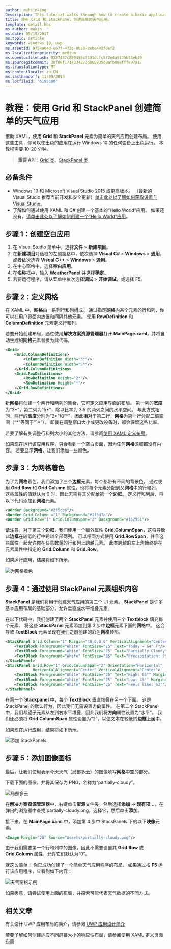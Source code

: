 ```yaml
---
author: muhsinking
Description: This tutorial walks through how to create a basic application user interface. It explains and demonstrates the use of Grid and StackPanel, two of the most common XAML elements.
title: 使用 Grid 和 StackPanel 创建简单的天气应用。
template: detail.hbs
ms.author: mukin
ms.date: 05/19/2017
ms.topic: article
keywords: windows 10, uwp
ms.assetid: 9794a04d-e67f-472c-8ba8-8ebe442f6ef2
ms.localizationpriority: medium
ms.openlocfilehash: 0327437c809455cf191dcfc572e4a5145b73eb49
ms.sourcegitcommit: 38f06f1714334273d865935d9afb80efffe97a17
ms.translationtype: MT
ms.contentlocale: zh-CN
ms.lasthandoff: 11/09/2018
ms.locfileid: "6196300"
---
```

# <a name="tutorial-use-grid-and-stackpanel-to-create-a-simple-weather-app"></a>教程：使用 Grid 和 StackPanel 创建简单的天气应用

借助 XAML，使用 **Grid** 和 **StackPanel** 元素为简单的天气应用创建布局。 使用这些工具，你可以使出色的应用在运行 Windows 10 的任何设备上出色运行。 本教程需要 10-20 分钟。

> **重要 API**：[Grid 类](https://docs.microsoft.com/en-us/uwp/api/windows.ui.xaml.controls.grid)、[StackPanel 类](https://docs.microsoft.com/en-us/uwp/api/windows.ui.xaml.controls.stackpanel)

## <a name="prerequisites"></a>必备条件
- Windows 10 和 Microsoft Visual Studio 2015 或更高版本。 （最新的 Visual Studio 推荐当前开发和安全更新）[单击此处以了解如何获取设置与 Visual Studio](../../get-started/get-set-up.md)。
- 了解如何通过使用 XAML 和 C# 创建一个基本的“Hello World”应用。 如果还没有，[请单击此处以了解如何创建一个“Hello World”应用](https://msdn.microsoft.com/windows/uwp/get-started/create-a-hello-world-app-xaml-universal)。

## <a name="step-1-create-a-blank-app"></a>步骤 1：创建空白应用
1. 在 Visual Studio 菜单中，选择**文件** > **新建项目**。
2. 在**新建项目**对话框的左侧窗格中，依次选择 **Visual C#** > **Windows** > **通用**，或者依次选择 **Visual C++** > **Windows**  > **通用**。
3. 在中心窗格中，选择**空白应用**。
4. 在**名称**框中，输入 **WeatherPanel** 并选择**确定**。
5. 若要运行程序，请从菜单中依次选择**调试** > **开始调试**，或选择 F5。

## <a name="step-2-define-a-grid"></a>步骤 2：定义网格
在 XAML 中，**网格**由一系列行和列组成。 通过指定**网格**内某个元素的行和列，你可以在用户界面内放置和间隔其他元素。 使用 **RowDefinition** 和 **ColumnDefinition** 元素定义行和列。

若要开始创建布局，通过使用**解决方案资源管理器**打开 **MainPage.xaml**，并将自动生成的**网格**元素替换为此代码。

```xml
<Grid>
    <Grid.ColumnDefinitions>
        <ColumnDefinition Width="3*"/>
        <ColumnDefinition Width="5*"/>
    </Grid.ColumnDefinitions>
    <Grid.RowDefinitions>
        <RowDefinition Height="2*"/>
        <RowDefinition Height="*"/>
    </Grid.RowDefinitions>
</Grid>
```

新**网格**将创建一个两行和两列的集合，它可定义应用界面的布局。 第一列的**宽度**为“3\*”，第二列为“5\*”，除以比率为 3:5 的两列之间的水平空间。 与此方式相同，两行的**高度**分别为“2\*”和“\*”，因此相对于第二行，**网格**为第一行分配二倍空间（“\*”等同于“1\*”）。 即使在调整窗口大小或更改设备时，都会保留这些比率。

若要了解有关调整行和列大小的其他方法，请参阅[使用 XAML 定义布局](https://msdn.microsoft.com/windows/uwp/layout/layouts-with-xaml#layout-properties)。

如果现在运行该应用程序，只会看到一个空白页面，因为任何**网格**区域都没有内容。 若要显示**网格**，让我们添加一些颜色。

## <a name="step-3-color-the-grid"></a>步骤 3：为网格着色
为了为**网格**着色，我们添加了三个**边框**元素，每个都带有不同的背景色。  通过使用 **Grid.Row** 和 **Grid.Column** 属性，也将每个元素分配到父**网格**中的行和列。 这些属性的值默认为 0 时，因此无需将其分配给第一个**边框**。 定义行和列后，将以下代码添加到**网格**元素。

```xml
<Border Background="#2f5cb6"/>
<Border Grid.Column ="1" Background="#1f3d7a"/>
<Border Grid.Row="1" Grid.ColumnSpan="2" Background="#152951"/>
```

请注意，对于第三个**边框**，我们使用一个额外属性 **Grid.ColumnSpan**，这将导致此**边框**在较低的行中跨越全部两列。 可以相同方式使用 **Grid.RowSpan**，并且这些属性一起允许你在任意数量的行和列上跨越元素。 此类跨越的左上角始终是在元素属性中指定的 **Grid.Column** 和 **Grid.Row**。

如果运行应用，结果将如下所示。

![为网格着色](images/grid-weather-1.png)

## <a name="step-4-organize-content-by-using-stackpanel-elements"></a>步骤 4：通过使用 StackPanel 元素组织内容
**StackPanel** 是我们将用于创建天气应用的第二个 UI 元素。 **StackPanel** 是许多基本应用布局的基础部分，允许垂直或水平堆叠元素。

在以下代码中，我们创建了两个 **StackPanel** 元素并使用三个 **Textblock** 填充每个元素。 将这些 **StackPanel** 元素添加到第 3 步中**边框**元素下面的**网格**中。 这会导致 **TextBlock** 元素呈现在我们之前创建的彩色**网格**顶部。

```xml
<StackPanel Grid.Column="1" Margin="40,0,0,0" VerticalAlignment="Center">
    <TextBlock Foreground="White" FontSize="25" Text="Today - 64° F"/>
    <TextBlock Foreground="White" FontSize="25" Text="Partially Cloudy"/>
    <TextBlock Foreground="White" FontSize="25" Text="Precipitation: 25%"/>
</StackPanel>
<StackPanel Grid.Row="1" Grid.ColumnSpan="2" Orientation="Horizontal"
            HorizontalAlignment="Center" VerticalAlignment="Center">
    <TextBlock Foreground="White" FontSize="25" Text="High: 66°" Margin="0,0,20,0"/>
    <TextBlock Foreground="White" FontSize="25" Text="Low: 43°" Margin="0,0,20,0"/>
    <TextBlock Foreground="White" FontSize="25" Text="Feels like: 63°"/>
</StackPanel>
```

在第一个 **Stackpanel** 中，每个 **TextBlock** 垂直堆叠在另一个下面。 这是 StackPanel 的默认行为，因此我们无需设置**方向**属性。 在第二个 StackPanel 中，我们希望子元素从左到右水平堆叠，因此我们将**方向**属性设置为“水平”。 我们还必须将 **Grid.ColumnSpan** 属性设置为“2”，以便文本在较低的**边框**上居中。

如果现在运行应用，结果将如下所示。

![添加 StackPanels](images/grid-weather-2.png)

## <a name="step-5-add-an-image-icon"></a>步骤 5：添加图像图标

最后，让我们使用表示今天天气（局部多云）的图像填写**网格**中空的部分。

下载下面的图像，并将其保存为 PNG，名称为“partially-cloudy”。

![局部多云](images/partially-cloudy.PNG)

在**解决方案资源管理器**中，右键单击**资源**文件夹，然后选择**添加** -> **现有项...**，在弹出的浏览器中查找 partially-cloudy.png，选择它，然后单击**添加**。

接下来，在 **MainPage.xaml** 中，添加第 4 步中 StackPanels 下的以下**映像**元素。

```xml
<Image Margin="20" Source="Assets/partially-cloudy.png"/>
```

由于我们需要第一个行和列中的图像，因此不需要设置其 **Grid.Row** 或 **Grid.Column** 属性，允许它们默认为“0”。

就这么简单！ 你已成功创建了一个简单天气应用程序的布局。 如果通过按 **F5** 运行该应用程序，应看到如下内容：

![天气窗格示例](images/grid-weather-3.PNG)

如果愿意，请尝试使用上面的布局，并探索可能代表天气数据的不同方式。

## <a name="related-articles"></a>相关文章
有关设计 UWP 应用布局的简介，请参阅 [UWP 应用设计简介](https://msdn.microsoft.com/windows/uwp/layout/design-and-ui-intro)

若要了解如何创建适应不同屏幕大小的响应性布局，请参阅[使用 XAML 定义页面布局](https://msdn.microsoft.com/windows/uwp/layout/layouts-with-xaml)
